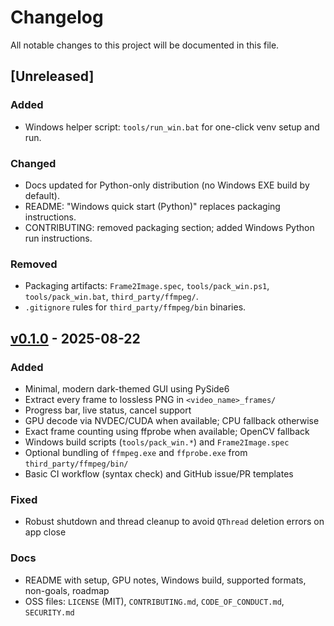 # Changelog

All notable changes to this project will be documented in this file.

## [Unreleased]
### Added
- Windows helper script: `tools/run_win.bat` for one-click venv setup and run.
### Changed
- Docs updated for Python-only distribution (no Windows EXE build by default).
- README: "Windows quick start (Python)" replaces packaging instructions.
- CONTRIBUTING: removed packaging section; added Windows Python run instructions.

### Removed
- Packaging artifacts: `Frame2Image.spec`, `tools/pack_win.ps1`, `tools/pack_win.bat`, `third_party/ffmpeg/`.
- `.gitignore` rules for `third_party/ffmpeg/bin` binaries.

## [v0.1.0] - 2025-08-22
### Added
- Minimal, modern dark-themed GUI using PySide6
- Extract every frame to lossless PNG in `<video_name>_frames/`
- Progress bar, live status, cancel support
- GPU decode via NVDEC/CUDA when available; CPU fallback otherwise
- Exact frame counting using ffprobe when available; OpenCV fallback
- Windows build scripts (`tools/pack_win.*`) and `Frame2Image.spec`
- Optional bundling of `ffmpeg.exe` and `ffprobe.exe` from `third_party/ffmpeg/bin/`
- Basic CI workflow (syntax check) and GitHub issue/PR templates

### Fixed
- Robust shutdown and thread cleanup to avoid `QThread` deletion errors on app close

### Docs
- README with setup, GPU notes, Windows build, supported formats, non-goals, roadmap
- OSS files: `LICENSE` (MIT), `CONTRIBUTING.md`, `CODE_OF_CONDUCT.md`, `SECURITY.md`

[v0.1.0]: https://github.com/ElfyDelphi/Frame2Image/releases/tag/v0.1.0
